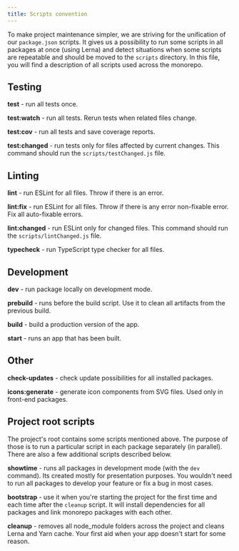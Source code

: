 ```yaml
---
title: Scripts convention
---
```


To make project maintenance simpler, we are striving for the unification of our `package.json` scripts. It gives us a possibility to run some scripts in all packages at once (using Lerna) and detect situations when some scripts are repeatable and should be moved to the `scripts` directory. In this file, you will find a description of all scripts used across the monorepo.

## Testing

**test** - run all tests once.

**test:watch** - run all tests. Rerun tests when related files change.

**test:cov** - run all tests and save coverage reports.

**test:changed** - run tests only for files affected by current changes. This command should run the `scripts/testChanged.js` file.

## Linting

**lint** - run ESLint for all files. Throw if there is an error.

**lint:fix** - run ESLint for all files. Throw if there is any error non-fixable error. Fix all auto-fixable errors.

**lint:changed** - run ESLint only for changed files. This command should run the `scripts/lintChanged.js` file.

**typecheck** - run TypeScript type checker for all files.

## Development

**dev** - run package locally on development mode.

**prebuild** - runs before the build script. Use it to clean all artifacts from the previous build.

**build** - build a production version of the app.

**start** - runs an app that has been built.

## Other

**check-updates** - check update possibilities for all installed packages.

**icons:generate** - generate icon components from SVG files. Used only in front-end packages.

## Project root scripts

The project's root contains some scripts mentioned above. The purpose of those is to run a particular script in each package separately (in parallel). There are also a few additional scripts described below.

**showtime** - runs all packages in development mode (with the `dev` command). Its created mostly for presentation purposes. You wouldn't need to run all packages to develop your feature or fix a bug in most cases.

**bootstrap** - use it when you're starting the project for the first time and each time after the `cleanup` script. It will install dependencies for all packages and link monorepo packages with each other.

**cleanup** - removes all node_module folders across the project and cleans Lerna and Yarn cache. Your first aid when your app doesn't start for some reason.
